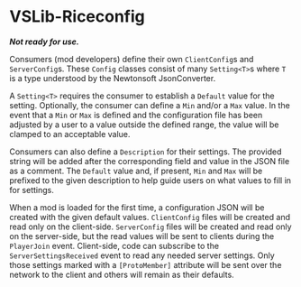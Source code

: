 # VSLib-Riceconfig
***Not ready for use.***

Consumers (mod developers) define their own `ClientConfig`s and `ServerConfig`s. These `Config` classes consist of many `Setting<T>`s where `T` is a type understood by the Newtonsoft JsonConverter.

A `Setting<T>` requires the consumer to establish a `Default` value for the setting.
Optionally, the consumer can define a `Min` and/or a `Max` value.
In the event that a `Min` or `Max` is defined and the configuration file has been adjusted by a user to a value outside the defined range, the value will be clamped to an acceptable value.

Consumers can also define a `Description` for their settings.
The provided string will be added after the corresponding field and value in the JSON file as a comment.
The `Default` value and, if present, `Min` and `Max` will be prefixed to the given description to help guide users on what values to fill in for settings.

When a mod is loaded for the first time, a configuration JSON will be created with the given default values.
`ClientConfig` files will be created and read only on the client-side.
`ServerConfig` files will be created and read only on the server-side, but the read values will be sent to clients during the `PlayerJoin` event.
Client-side, code can subscribe to the `ServerSettingsReceived` event to read any needed server settings.
Only those settings marked with a `[ProtoMember]` attribute will be sent over the network to the client and others will remain as their defaults.

